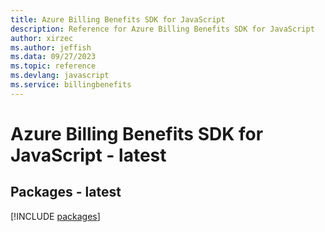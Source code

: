 ```yaml
---
title: Azure Billing Benefits SDK for JavaScript
description: Reference for Azure Billing Benefits SDK for JavaScript
author: xirzec
ms.author: jeffish
ms.data: 09/27/2023
ms.topic: reference
ms.devlang: javascript
ms.service: billingbenefits
---
```

# Azure Billing Benefits SDK for JavaScript - latest
## Packages - latest
[!INCLUDE [packages](billing-benefits-index.md)]